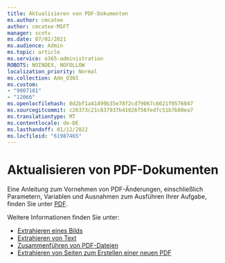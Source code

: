 ```yaml
---
title: Aktualisieren von PDF-Dokumenten
ms.author: cmcatee
author: cmcatee-MSFT
manager: scotv
ms.date: 07/02/2021
ms.audience: Admin
ms.topic: article
ms.service: o365-administration
ROBOTS: NOINDEX, NOFOLLOW
localization_priority: Normal
ms.collection: Adm_O365
ms.custom:
- "9007101"
- "12066"
ms.openlocfilehash: 0d2bf1a41499b35e78f2cd79067c6621f0576047
ms.sourcegitcommit: c26373c21c837937b41026f56fedfc51b7b80ea7
ms.translationtype: MT
ms.contentlocale: de-DE
ms.lasthandoff: 01/12/2022
ms.locfileid: "61987465"
---
```

# <a name="update-pdf-documents"></a>Aktualisieren von PDF-Dokumenten

Eine Anleitung zum Vornehmen von PDF-Änderungen, einschließlich Parametern, Variablen und Ausnahmen zum Ausführen Ihrer Aufgabe, finden Sie unter [PDF](https://docs.microsoft.com/power-automate/desktop-flows/actions-reference/pdf).

Weitere Informationen finden Sie unter:

- [Extrahieren eines Bilds](https://docs.microsoft.com/power-automate/desktop-flows/actions-reference/pdf#pdf-actions)
- [Extrahieren von Text](https://docs.microsoft.com/power-automate/desktop-flows/actions-reference/pdf#extracttextfrompdfaction)
- [Zusammenführen von PDF-Dateien](https://docs.microsoft.com/power-automate/desktop-flows/actions-reference/pdf#mergefiles)
- [Extrahieren von Seiten zum Erstellen einer neuen PDF](https://docs.microsoft.com/power-automate/desktop-flows/actions-reference/pdf#extractpages)

